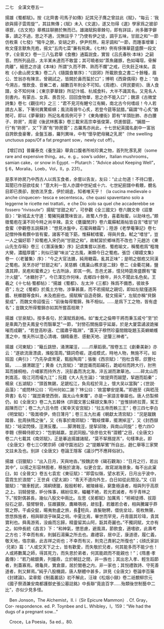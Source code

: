 二七　全漢文卷五一

揚雄《蜀都賦》。按《北齊書·司馬子如傳》記其兄子膺之曾註此《賦》，“每云：‘我欲與揚子雲周旋’”，其註無傳；《賦》未入《文選》，遂又勿得《選》學家爲之披卻導窾，《古文苑》章樵註聊勝於無而已。雄諸賦鈎章棘句，即有詳註，尚多難字僻事，讀之不過，思之不適，況無註乎？“乃使有伊之徒，調乎五味，甘甜之和”一節仿枚乘《七發》“犓牛之腴，安胡之飰，伊尹煎熬，易牙調和”一節，而踵事增華；枚文僅言獸魚充庖，揚文“五肉七菜”兼有飛禽。《七林》例有侈陳華筵盛饌一段文字，《全晉文》卷一三八弘君舉《食檄》通篇説食，實皆《吕氏春秋·本味》之嗣音。然所列品目，太半某未達而不敢當；其可曉者如“蒸魚雞豚，色如瑇瑁，骨解肉離”，細思之亦違《本味》所謂“久而不弊、熟而不爛”之戒，已失飪乏味矣。袁枚《小倉山房文集》卷二八《隨園食單序》：“《説郛》所載飲食之書二十餘種，眉公、笠翁亦有陳言。曾親試之，皆闕於鼻而蜇於口”；博明《西齋偶得》卷上：“由今溯古，惟飲食、音樂二者，越數百年則全不可知。《周禮》、《齊民要術》、唐人食譜，全不知何味；《東京夢華録》所記汴城、杭城食料，大半不識其名。又見名人刻書内，有蒙古、女真、畏吾兒、回回食物單，思之亦不能入口”；魏源《古微堂詩集》卷七《觀往吟》之三：“君不見河有鯉兮江有鰣，南北古今何嗜歧！今人若請古人客，下箸何異驚蟛蜞；風流兩晉牛心炙，若登今筵等鼠腊。”竊謂“牛心炙”猶閒可，即以《夢華録》所記名肴爲例可乎？《東角樓街》節有“羊頭肚肺、赤白腰子、妳房”，周密《後武林舊事》卷三載宋高宗幸張俊第，供進御筵，“脯腊一行”有“妳房”，又“下酒”有“妳房簽”；古羅馬亦尚此，十七世紀英國名劇中一富翁自誇飲食豪奢，金盤玉器，羅列異味，中有“懷孕肥母豬之乳房”（the swelling unctuous paps/Of a fat pregnant sow，newly cut off）。

【增訂四】普羅泰克《養生論》舉貪口腹者所啖珍異之物，首列牝豕乳房（some rare and expensive thing，as，e. g.，sow’s udder，Italian mushrooms，samian cake，or snow in Egypt. －Plutarch：“Advice about Keeping Well”，§ 6，Moralia，Loeb，Vol，II，p. 231）。

是豕羊妳房乃中西古人以爲玉食者，余嘗以告友，友曰：“止止勿道！不待口嘗，耳聞已作惡欲哇矣！”意大利一哲人亦謂中世紀或十六、七世紀廚譜中肴餵，覩名目即已畏卻，脱依法烹食，伊於胡底，知者唯天乎！（la cucina medievale o anche cinquecen-
tesca e secentesca，che quasi spaventano solo a leggerne le ricette nei trattati，e che Dio solo sa quel che accaderebbe se fossero “rivissute”）揚賦“甘甜之和”，可參觀《全三國文》卷六魏文帝《詔羣臣》：“新城孟太守道：蜀豬㹠雞鶩味皆淡，故蜀人作食，喜着飴蜜，以助味也。”頗徵蜀庖在漢不同今時之尚辛辣。袁文《甕牖閒評》卷六載蘇軾兩帖皆自言“嗜甘”好食蜜（參觀卷五説蘇詩：“想見冰盤中，石蜜與糖霜”）；陸游《老學菴筆記》卷七記僧仲殊肴饌中皆有蜜，諸客不能下筯，惟蘇軾嗜蜜，得與共食。軾之“嗜甘”，豈一人之偏好耶？抑蜀庖入宋仍尚“甘甜之和”，故軾習於鄉味而不改也？元趙汸《東山先生存稿》卷三《〈潛溪後集〉序》記虞集嘗以浙庖、蜀庖喻文，稱蜀庖爲“粗塊大臠，濃醯厚醬”；則似已變“味淡”之古風，漸類今日之蜀庖。張岱《瑯嬛文集》卷一《〈老饕集〉序》：“今之大官法膳，純用糖霜，亂其正味”；是明之御庖又同漢之蜀庖。吴烹亦好“甘甜之和”，吴慈鶴《鳳巢山樵求是二録》卷二《金衢花豬，鹽漬其蹄，吴庖和蜜煮之》七古所詠，即其一例。吾邑尤甚，憶兒時筵席盛饌有“蜜汁火腿”、“冰糖肘子”，今已渾忘作何味，去鄉四十餘年，并久不聞此名色矣。王羲之《十七帖·蜀都帖》：“揚雄《蜀都》、左太沖《三都》殊爲不備悉，彼故多奇”；左之《蜀都》於風土方物，涉筆甚廣，而不若揚賦之親切，即如左賦僅道蒟醬、桄榔麵等食料，未及庖廚也。揚賦稱“自造奇錦，發文揚采”，左賦亦稱“貝錦斐成”，而魏文帝詔復云：“前後每得蜀錦，殊不相似。……是爲下工之物，皆有虚名”；豈魏文所得蜀錦亦如其所嘗荔枝歟？

揚雄《甘泉賦》。按多長句，於漢賦爲創格。如“蚩尤之倫帶干將而秉玉戚兮”至“於是乘輿乃登夫鳳皇兮而翳華芝”一節，“封巒石關施靡乎延屬，於是大厦雲譎波詭摧嗺而成觀”，“若登高眇遠、亡國肅乎臨淵”，“蓋天子穆然珍臺間館琁題玉英蜵蜎蠖濩之中，惟夫所以澄心清魂、儲精垂恩、感動天地、逆釐三神者”。

揚雄《河東賦》：“簸丘跳巒，涌渭躍涇，……爪華蹈衰。”按卷五三《劇秦美新》亦云：“遂欲流唐漂虞，滌殷蕩周。”鑄詞奇崛，遂成模式，時地人物，無施不可。如班固《典引》：“乃先孕虞育夏，甄殷陶周”；張衡《西京賦》：“抱杜含鄠，欱豐吐鎬，
……據渭踞涇”；黄香《九宫賦》：“蹠崑崙而蹈碣石，跪岻柱而跨大行，肘熊耳而據桐柏，介嶓冢而持外方，浣彭蠡而洗北海，淬五湖而漱華池。……碎太山而刺嵩高，吸江河而嘬九江”；阮籍《大人先生論》：“故提齊而踧楚，挈趙而蹈秦”；楊泉《五湖賦》：“頭首無錫，足蹏松江，負烏程於背上，懷大吴以當胸”；《世説·品藻》：“或問林公曰：‘司州何如二謝？’林公曰：‘故當攀安提萬。’”即趙至《與嵇茂齊書》名句：“蹴崑崙使西倒，蹋太山令東覆”，亦是一家語言眷屬也。唐人仿製頻仍，如《全唐文》卷二九五韓休《許國文憲公蘇頲文集序》：“豈惟排終拉賈，駕王超陳而已”；卷二九六吕令問《駕幸天安宫賦》：“拉五帝而軼三王”；卷三四七李白《明堂賦》：“吸嵩噴伊，倚日薄月”；卷三五九杜甫《朝獻太清宫賦》：“況是蹴魏踏晉、批周抉隋之後”，又《有事於南郊賦》：“戰岐慄華，擺渭掉涇”，又《封西嶽賦》：“岐梁閃倏，涇渭反覆。……脚渭戟涇，提挈邱陵，與南山同旋”；卷六四○李翺《祭韓侍郎文》：“包劉越嬴，並武同殷。”徐彦伯文有“澀體”之目，《全唐文》卷二六七載其《南郊賦》，正是摹追揚雄諸賦，“莫不挈鴈提羔”，句樣準此，即《全唐文》卷七三○樊宗師《絳守園池記》之“提鷴挈鷺”所自出，趙仁舉等三家樊文註未及也。别詳《全唐文》卷論王隱客《議沙門不應拜俗狀》。

揚雄《羽獵賦》：“出入日月，天與地沓。”按魏武帝《碣石觀海》：“日月之行，若出其中”，以揚之形容林囿者，移施於滄海，似更合宜。故寫湖海景象，每不出此窠臼，如《全晉文》卷五七袁宏《東征賦》：“即雲似嶺，望水若天，日月出乎波中，雲霓生於浪間”；王世貞《望太湖》：“青天不道向外生，白日如從此間没。”又《羽獵賦》：“徽車輕武，鴻絧緁獵，殷殷軫軫，被陵緣坂，窮夐極遠者，相與列乎高原之上。羽騎營營，昈分殊事，繽紛往來，轠轤不絶，若光若滅者，布乎青林之下。”按對偶甚長，幾似八股文中兩比。左思《吴都賦》加厲焉：“袒裼徒搏、拔距投石之部，猿臂駢脅，狂趡獷猤，鷹瞵鶚視，䟃翋𦑶，若離若合者，相與騰躍乎莽䆡之野。干鹵殳鋌，暘夷勃盧之旅，長𥍟短兵，直髮馳騁，儇佻坌竝，銜枚無聲，悠悠旆旌者，相與聊浪乎昧莫之坰。中夏比焉，畢世而罕見，丹青圖其珍瑋，貴其寶利也。舜禹游焉，没齒而忘歸，精靈留其山阿，翫其奇麗也。”不獨詞賦，文亦有之。如仲長統《昌言》下：“和神氣，懲思慮，避風濕，節飲食，適嗜欲，此壽考之方也；不幸而有疾，則鍼石湯藥之所去也。肅禮容，居中正，康道德，履仁義，敬天地，恪宗廟，此吉祥之術也；不幸而有災，則克己責躬之所復也”；《顔氏家訓·兄弟》篇：“人或交天下之士，皆有歡愛，而失敬於兄者，何其能多而不能少也！人或將數萬之師，得其死力，而失恩於弟者，何其能疏而不能親也！”；《隋書·孝義傳》：“若乃綰銀黄，列鐘鼎，立於朝廷之間，非一族也；其出忠入孝、輕生蹈節者，則蓋寡焉。積龜貝，實倉廪，居於閭巷之内，非一家也；其悦禮敦詩、守死善道者，則又鮮焉。”純乎八股機調，唐人駢體中甚多，詳見《全唐文》卷論李百藥《封建論》。梁章鉅《制義叢話》初不解此，汪瑔《松烟小録》卷二祇覩柳宗元《國子祭酒兼安南都護御史張公墓誌銘》中長聯“竟逾百字……殆類後世制藝中二比”，亦似少見多怪。











　Ben Jonson，The Alchemist，II. i（Sir Epicure Mammon）. Cf. Gray，Cor-
respondence. ed. P. Toynbee and L. Whibley，I，159：“We had the dugs of a pregnant sow...”

　Croce，La Poesia，5a ed.，80.